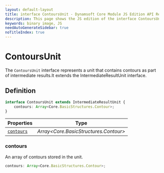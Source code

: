 ```yaml
---
layout: default-layout
title: interface ContoursUnit - Dynamsoft Core Module JS Edition API Reference
description: This page shows the JS edition of the interface ContoursUnit in Dynamsoft Core Module.
keywords: binary image, JS
needAutoGenerateSidebar: true
noTitleIndex: true
---
```


# ContoursUnit

The `ContoursUnit` interface represents a unit that contains contours as part of intermediate results.It extends the IntermediateResultUnit interface.

## Definition

```typescript
interface ContoursUnit extends IntermediateResultUnit {
    contours: Array<Core.BasicStructures.Contour>;
}
```

| Properties               | Type |
|----------------------|-------------|
| [`contours`](#contours) | *Array<Core.BasicStructures.Contour>* |

### contours

An array of contours stored in the unit.

```typescript
contours: Array<Core.BasicStructures.Contour>;
```
